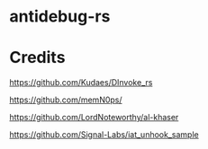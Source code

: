 # antidebug-rs

# Credits

https://github.com/Kudaes/DInvoke_rs

https://github.com/memN0ps/

https://github.com/LordNoteworthy/al-khaser

https://github.com/Signal-Labs/iat_unhook_sample